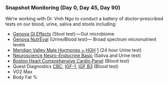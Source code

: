 ### Snapshot Monitoring (Day 0, Day 45, Day 90)
We’re working with Dr. Vinh Ngo to conduct a battery of doctor-prescribed tests on our blood, urine, saliva and stools including:
- [Genova GI Effects](https://www.gdx.net/product/gi-effects-comprehensive-stool-test) (Stool test) — Gut microbiome
- [Genova NutrEval](https://www.gdx.net/product/nutreval-fmv-nutritional-test-blood-urine) (Urine/Blood test)— Broad spectrum micronutrient levels
- [Meridian Valley Male Hormones + HGH](http://meridianvalleylab.com/24-hour-urine-hormone-testing) [1](http://meridianvalleylab.com/wp-content/uploads/2014/07/Comp-Plus-w-hGH-Jane-Doe-new-logo-5-2011.pdf) (24 hour Urine test) 
- [Neuroscience Neuro-Endocrine Basic](https://www.neurorelief.com/?p=testDet&testID=35) (Saliva and Urine test)
- [Boston Heart Comprehensive Cardio Panel](http://www.bostonheartdiagnostics.com/patients_assessing_risk.php) (Blood test)
- Quest Diagnostics [CBC](http://www.questdiagnostics.com/testcenter/TestDetail.action?ntc=6399), [IGF-1](http://www.questdiagnostics.com/testcenter/TestDetail.action?ntc=16293), [IGF B3](http://www.questdiagnostics.com/testcenter/TestDetail.action?ntc=34458) (Blood test)
- VO2 Max
- Body Fat %
